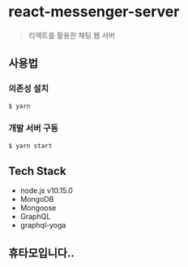# react-messenger-server

> 리액트를 활용한 채팅 웹 서버

## 사용법

### 의존성 설치

```bash
$ yarn
```

### 개발 서버 구동

```bash
$ yarn start
```

## Tech Stack

- node.js v10.15.0
- MongoDB
- Mongoose
- GraphQL
- graphql-yoga

## 휴타모입니다..
